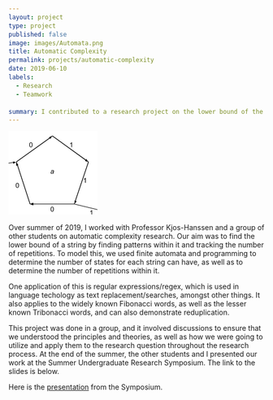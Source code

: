 ```yaml
---
layout: project
type: project
published: false
image: images/Automata.png
title: Automatic Complexity 
permalink: projects/automatic-complexity
date: 2019-06-10
labels:
  - Research
  - Teamwork
  
summary: I contributed to a research project on the lower bound of the automatic complexity of a string.
---
```


<img class="ui medium right floated rounded image" src="/images/Automata.png">

Over summer of 2019, I worked with Professor Kjos-Hanssen and a group of other students on automatic complexity research. Our aim was to find the lower bound of a string by finding patterns within it and tracking the number of repetitions. To model this, we used finite automata and programming to determine the number of states for each string can have, as well as to determine the number of repetitions within it. 

One application of this is regular expressions/regex, which is used in language techology as text replacement/searches, amongst other things. It also applies to the widely known Fibonacci words, as well as the lesser known Tribonacci words, and can also demonstrate reduplication. 

This project was done in a group, and it involved discussions to ensure that we understood the principles and theories, as well as how we were going to utilize and apply them to the research question throughout the research process. At the end of the summer, the other students and I presented our work at the Summer Undergraduate Research Symposium. The link to the slides is below. 

Here is the [presentation](https://www.overleaf.com/read/rbdfttrwcfxw) from the Symposium.
